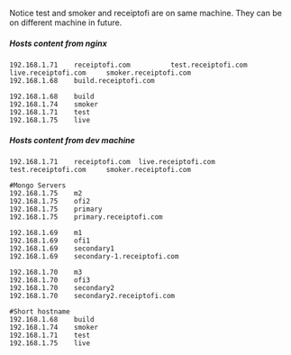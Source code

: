 Notice test and smoker and receiptofi are on same machine. They can be on different machine in future. 

##### Hosts content from nginx    
    192.168.1.71    receiptofi.com          test.receiptofi.com     live.receiptofi.com     smoker.receiptofi.com
    192.168.1.68    build.receiptofi.com

    192.168.1.68    build
    192.168.1.74    smoker
    192.168.1.71    test
    192.168.1.75    live

##### Hosts content from dev machine
    192.168.1.71    receiptofi.com  live.receiptofi.com     test.receiptofi.com     smoker.receiptofi.com

    #Mongo Servers
    192.168.1.75    m2
    192.168.1.75    ofi2
    192.168.1.75    primary
    192.168.1.75    primary.receiptofi.com

    192.168.1.69    m1
    192.168.1.69    ofi1
    192.168.1.69    secondary1
    192.168.1.69    secondary-1.receiptofi.com

    192.168.1.70    m3
    192.168.1.70    ofi3
    192.168.1.70    secondary2
    192.168.1.70    secondary2.receiptofi.com

    #Short hostname
    192.168.1.68    build
    192.168.1.74    smoker
    192.168.1.71    test
    192.168.1.75    live